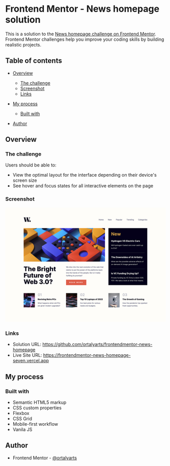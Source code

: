 # Frontend Mentor - News homepage solution

This is a solution to the [News homepage challenge on Frontend Mentor](https://www.frontendmentor.io/challenges/news-homepage-H6SWTa1MFl). Frontend Mentor challenges help you improve your coding skills by building realistic projects. 

## Table of contents

- [Overview](#overview)
  - [The challenge](#the-challenge)
  - [Screenshot](#screenshot)
  - [Links](#links)
- [My process](#my-process)
  - [Built with](#built-with)

- [Author](#author)



## Overview

### The challenge

Users should be able to:

- View the optimal layout for the interface depending on their device's screen size
- See hover and focus states for all interactive elements on the page

### Screenshot

![](./screenshot.jpg)



### Links

- Solution URL: https://github.com/ortalyarts/frontendmentor-news-homepage
- Live Site URL: https://frontendmentor-news-homepage-seven.vercel.app

## My process

### Built with

- Semantic HTML5 markup
- CSS custom properties
- Flexbox
- CSS Grid
- Mobile-first workflow
- Vanila JS




## Author


- Frontend Mentor - [@ortalyarts](https://www.frontendmentor.io/profile/ortalyarts)

